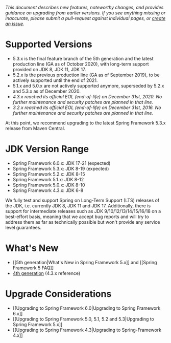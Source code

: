 _This document describes new features, noteworthy changes, and provides guidance on upgrading from earlier versions. If you see anything missing or inaccurate, please submit a pull-request against individual pages, or [create an issue](https://github.com/spring-projects/spring-framework/issues)._

# Supported Versions

- 5.3.x is the final feature branch of the 5th generation and the latest production line (GA as of October 2020), with long-term support provided on JDK 8, JDK 11, JDK 17.
- 5.2.x is the previous production line (GA as of September 2019), to be actively supported until the end of 2021.
- 5.1.x and 5.0.x are not actively supported anymore, superseded by 5.2.x and 5.3.x as of December 2020.
- _4.3.x reached its official EOL (end-of-life) on December 31st, 2020. No further maintenance and security patches are planned in that line._
- _3.2.x reached its official EOL (end-of-life) on December 31st, 2016. No further maintenance and security patches are planned in that line._

At this point, we recommend upgrading to the latest Spring Framework 5.3.x release from Maven Central.

# JDK Version Range

- Spring Framework 6.0.x: JDK 17-21 (expected)
- Spring Framework 5.3.x: JDK 8-19 (expected)
- Spring Framework 5.2.x: JDK 8-15
- Spring Framework 5.1.x: JDK 8-12
- Spring Framework 5.0.x: JDK 8-10
- Spring Framework 4.3.x: JDK 6-8

We fully test and support Spring on Long-Term Support (LTS) releases of the JDK, i.e. currently JDK 8, JDK 11 and JDK 17. Additionally, there is support for intermediate releases such as JDK 9/10/12/13/14/15/16/18 on a best-effort basis, meaning that we accept bug reports and will try to address them as far as technically possible but won't provide any service level guarantees.

# What's New

- [[5th generation|What's New in Spring Framework 5.x]] and [[Spring Framework 5 FAQ]]
- [4th generation](https://docs.spring.io/spring-framework/docs/4.3.x/spring-framework-reference/htmlsingle/#spring-whats-new) (4.3.x reference)

# Upgrade Considerations

- [[Upgrading to Spring Framework 6.0|Upgrading to Spring Framework 6.x]]
- [[Upgrading to Spring Framework 5.0, 5.1, 5.2 and 5.3|Upgrading to Spring Framework 5.x]]
- [[Upgrading to Spring Framework 4.3|Upgrading to Spring-Framework 4.x]]